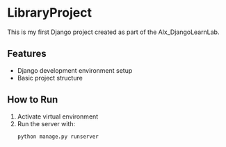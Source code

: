 # LibraryProject

This is my first Django project created as part of the Alx_DjangoLearnLab.

## Features
- Django development environment setup
- Basic project structure

## How to Run
1. Activate virtual environment
2. Run the server with:  
   ```bash
   python manage.py runserver
